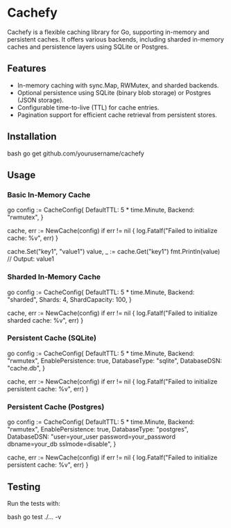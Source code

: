 # Cachefy

Cachefy is a flexible caching library for Go, supporting in-memory and persistent caches. It offers various backends, including sharded in-memory caches and persistence layers using SQLite or Postgres.

## Features

- In-memory caching with sync.Map, RWMutex, and sharded backends.
- Optional persistence using SQLite (binary blob storage) or Postgres (JSON storage).
- Configurable time-to-live (TTL) for cache entries.
- Pagination support for efficient cache retrieval from persistent stores.

## Installation

bash
go get github.com/yourusername/cachefy



## Usage

### Basic In-Memory Cache

go
config := CacheConfig{
    DefaultTTL: 5 * time.Minute,
    Backend:    "rwmutex",
}

cache, err := NewCache(config)
if err != nil {
    log.Fatalf("Failed to initialize cache: %v", err)
}

cache.Set("key1", "value1")
value, _ := cache.Get("key1")
fmt.Println(value) // Output: value1



### Sharded In-Memory Cache

go
config := CacheConfig{
    DefaultTTL:    5 * time.Minute,
    Backend:       "sharded",
    Shards:        4,
    ShardCapacity: 100,
}

cache, err := NewCache(config)
if err != nil {
    log.Fatalf("Failed to initialize sharded cache: %v", err)
}



### Persistent Cache (SQLite)

go
config := CacheConfig{
    DefaultTTL:        5 * time.Minute,
    Backend:           "rwmutex",
    EnablePersistence: true,
    DatabaseType:      "sqlite",
    DatabaseDSN:       "cache.db",
}

cache, err := NewCache(config)
if err != nil {
    log.Fatalf("Failed to initialize persistent cache: %v", err)
}



### Persistent Cache (Postgres)

go
config := CacheConfig{
    DefaultTTL:        5 * time.Minute,
    Backend:           "rwmutex",
    EnablePersistence: true,
    DatabaseType:      "postgres",
    DatabaseDSN:       "user=your_user password=your_password dbname=your_db sslmode=disable",
}

cache, err := NewCache(config)
if err != nil {
    log.Fatalf("Failed to initialize persistent cache: %v", err)
}



## Testing

Run the tests with:

bash
go test ./... -v
